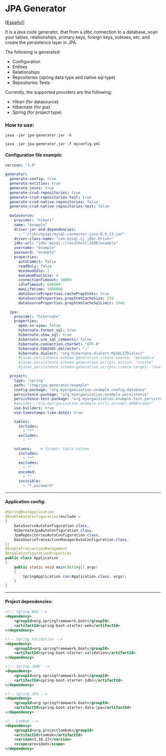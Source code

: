 # JPA Generator

[[Español](./README_es.md)]

It is a java code generator, that from a jdbc connection to a database,
scan your tables, relationships, primary keys, foreign keys, indexes, etc.
and create the persistence layer in JPA.

The following is generated:

- Configuration
- Entities
- Relationships
- Repositories (spring data type and native sql type)
- Repositories Tests

Currently, the supported providers are the following:

- Hikari (for datasource)
- Hibernate (for jpa)
- Spring (for project type)

### How to use:

```
java -jar jpa-generator.jar -h

java -jar jpa-generator.jar -f myconfig.yml
```

#### Configuration file example:

```yaml
version: "1.0"

generator:
  generate-config: true
  generate-entities: true
  generate-joins: true
  generate-crud-repositories: true
  generate-crud-repositories-test: true
  generate-crud-native-repositories: false
  generate-crud-native-repositories-test: false
  
  datasource:
    provider: "hikari"
    name: "example"
    driver-jar-and-dependencies:
      - "./libs/mysql/mysql-connector-java-8.0.23.jar"
    driver-class-name: "com.mysql.cj.jdbc.Driver"
    jdbc-url: "jdbc:mysql://localhost:3306/example"
    username: "example"
    password: "example"
    properties:
      autoCommit: false
      readOnly: false
      minimumIdle: 2
      maximumPoolSize: 4
      connectionTimeout: 30000
      idleTimeout: 600000
      maxLifetime: 1800000
      dataSourceProperties.cachePrepStmts: true
      dataSourceProperties.prepStmtCacheSize: 250
      dataSourceProperties.prepStmtCacheSqlLimit: 2048

  jpa:
    provider: "hibernate"
    properties:
      open-in-view: false
      hibernate.format_sql: true
      hibernate.show_sql: true
      hibernate.use_sql_comments: false
      hibernate.connection.charSet: "UTF-8"
      hibernate.hbm2ddl.delimiter: ";"
      hibernate.dialect: "org.hibernate.dialect.MySQL57Dialect"
      #javax.persistence.schema-generation.create-source: "metadata"
      #javax.persistence.schema-generation.scripts.action: "create"
      #javax.persistence.schema-generation.scripts.create-target: "example.sql"

  project:
    type: "spring"
    path: "/tmp/jpa-generator/example"
    config-package: "org.myorganization.example.config.database"
    persistence-package: "org.myorganization.example.persistence"
    persistence-test-package: "org.myorganization.example.test.persistence"
    #encoder: "org.myorganization.example.utils.encoder.XOREncoder"
    use-builders: true
    use-timestamps-like-dates: true

    tables:
      includes:
        - "*"
      excludes:
        - ""

    columns:    # format: table.column
      includes:
        - "*"
      excludes:
        - ""
      encoded:
        - ""
      invisible:
        - "*.password"
```

---

#### Application config:

```java
@SpringBootApplication
@EnableAutoConfiguration(exclude =
{
    DataSourceAutoConfiguration.class,
    HibernateJpaAutoConfiguration.class,
    JpaRepositoriesAutoConfiguration.class,
    DataSourceTransactionManagerAutoConfiguration.class,
})
@EnableTransactionManagement
@EnableConfigurationProperties
public class Application
{
    public static void main(String[] args)
    {
        SpringApplication.run(Application.class, args);
    }   
}
```

---

#### Project dependencies:

```xml
<!-- Spring Web -->
<dependency>
    <groupId>org.springframework.boot</groupId>
    <artifactId>spring-boot-starter-web</artifactId>
</dependency>

<!-- Spring Validation -->
<dependency>
    <groupId>org.springframework.boot</groupId>
    <artifactId>spring-boot-starter-validation</artifactId>
</dependency>

<!-- Spring JDBC -->
<dependency>
    <groupId>org.springframework.boot</groupId>
    <artifactId>spring-boot-starter-jdbc</artifactId>
</dependency>

<!-- Spring JPA -->
<dependency>
    <groupId>org.springframework.boot</groupId>
    <artifactId>spring-boot-starter-data-jpa</artifactId>
</dependency>

<!-- Lombok -->
<dependency>
    <groupId>org.projectlombok</groupId>
    <artifactId>lombok</artifactId>
    <version>1.18.22</version>
    <scope>provided</scope>
</dependency>
```

